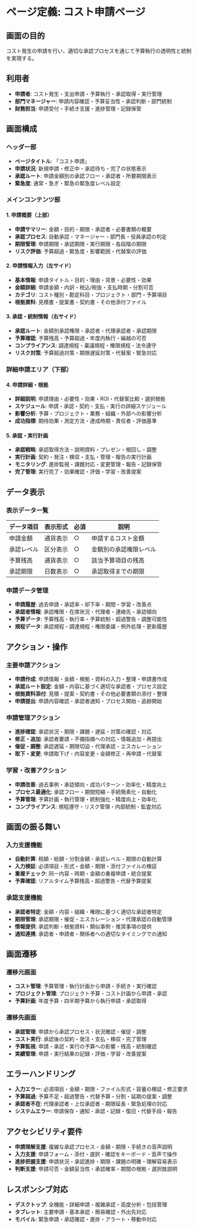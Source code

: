 # ページ定義: コスト申請ページ

## 画面の目的
コスト発生の申請を行い、適切な承認プロセスを通じて予算執行の透明性と統制を実現する。

## 利用者
- **申請者**: コスト発生・支出申請・予算執行・承認取得・実行管理
- **部門マネージャー**: 申請内容確認・予算妥当性・承認判断・部門統制
- **財務担当**: 申請受付・手続き支援・進捗管理・記録保管

## 画面構成

### ヘッダー部
- **ページタイトル**: 「コスト申請」
- **申請状況**: 新規申請・修正中・承認待ち・完了の状態表示
- **承認ルート**: 申請金額別の承認フロー・承認者・所要期間表示
- **緊急度**: 通常・急ぎ・緊急の緊急度レベル設定

### メインコンテンツ部

#### 1. 申請概要（上部）
- **申請サマリー**: 金額・目的・期限・承認者・必要書類の概要
- **承認プロセス**: 自動承認・マネージャー・部門長・役員承認の判定
- **期限管理**: 申請期限・承認期限・実行期限・各段階の期限
- **リスク評価**: 予算超過・緊急度・影響範囲・代替案の評価

#### 2. 申請情報入力（左サイド）
- **基本情報**: 申請タイトル・目的・理由・背景・必要性・効果
- **金額詳細**: 申請金額・内訳・税込/税抜・支払時期・分割可否
- **カテゴリ**: コスト種別・勘定科目・プロジェクト・部門・予算項目
- **根拠資料**: 見積書・提案書・契約書・その他添付ファイル

#### 3. 承認・統制情報（右サイド）
- **承認ルート**: 金額別承認権限・承認者・代理承認者・承認期限
- **予算確認**: 予算残高・予算超過・年度内執行・繰越の可否
- **コンプライアンス**: 調達規程・稟議規程・権限規程・法令遵守
- **リスク対策**: 予算超過対策・期限遅延対策・代替案・緊急対応

### 詳細申請エリア（下部）

#### 4. 申請詳細・根拠
- **詳細説明**: 申請理由・必要性・効果・ROI・代替案比較・選択根拠
- **スケジュール**: 申請・承認・契約・支払・実行の詳細スケジュール
- **影響分析**: 予算・プロジェクト・業務・組織・外部への影響分析
- **成功指標**: 期待効果・測定方法・達成時期・責任者・評価基準

#### 5. 承認・実行計画
- **承認戦略**: 承認取得方法・説明資料・プレゼン・根回し・調整
- **実行計画**: 契約・発注・検収・支払・管理・報告の実行計画
- **モニタリング**: 進捗監視・課題対応・変更管理・報告・記録保管
- **完了管理**: 実行完了・効果確認・評価・学習・改善提案

## データ表示

### 表示データ一覧
| データ項目 | 表示形式 | 必須 | 説明 |
|-----------|---------|------|------|
| 申請金額 | 通貨表示 | ○ | 申請するコスト金額 |
| 承認レベル | 区分表示 | ○ | 金額別の承認権限レベル |
| 予算残高 | 通貨表示 | ○ | 該当予算項目の残高 |
| 承認期限 | 日数表示 | ○ | 承認取得までの期限 |

### 申請データ管理
- **申請履歴**: 過去申請・承認率・却下率・期間・学習・改善点
- **承認者情報**: 承認権限・在席状況・代理者・連絡先・承認傾向
- **予算データ**: 予算残高・執行率・予算統制・超過警告・調整可能性
- **規程データ**: 承認規程・調達規程・権限委譲・例外処理・更新履歴

## アクション・操作

### 主要申請アクション
- **申請作成**: 申請情報・金額・根拠・資料の入力・整理・申請書作成
- **承認ルート設定**: 金額・内容に基づく適切な承認者・プロセス設定
- **根拠資料添付**: 見積・提案・契約書・その他必要書類の添付・整理
- **申請提出**: 申請内容確認・承認者通知・プロセス開始・追跡開始

### 申請管理アクション
- **進捗確認**: 承認状況・期限・課題・遅延・対策の確認・対応
- **修正・追加**: 承認者要請・不備指摘への対応・情報追加・再提出
- **催促・調整**: 承認遅延・期限切迫・代理承認・エスカレーション
- **取下・変更**: 申請取下げ・内容変更・金額修正・再申請・代替案

### 学習・改善アクション
- **申請改善**: 過去事例・承認傾向・成功パターン・効率化・精度向上
- **プロセス最適化**: 承認フロー・期間短縮・手続簡素化・自動化
- **予算管理**: 予算計画・執行管理・統制強化・精度向上・効率化
- **コンプライアンス**: 規程遵守・リスク管理・内部統制・監査対応

## 画面の振る舞い

### 入力支援機能
- **自動計算**: 税額・総額・分割金額・承認レベル・期限の自動計算
- **入力検証**: 必須項目・形式・金額・期限・添付ファイルの検証
- **重複チェック**: 同一内容・時期・金額の重複申請・統合提案
- **予算確認**: リアルタイム予算残高・超過警告・代替予算提案

### 承認支援機能
- **承認者特定**: 金額・内容・組織・権限に基づく適切な承認者特定
- **期限管理**: 承認期限・催促・エスカレーション・代理承認の自動管理
- **情報提供**: 承認判断・根拠資料・類似事例・推奨事項の提供
- **通知連携**: 承認者・申請者・関係者への適切なタイミングでの通知

## 画面遷移

### 遷移元画面
- **コスト管理**: 予算管理・執行計画から申請・手続き・実行確認
- **プロジェクト管理**: プロジェクト予算・コスト計画から申請・承認
- **予算計画**: 年度予算・四半期予算から執行申請・承認取得

### 遷移先画面
- **承認管理**: 申請から承認プロセス・状況確認・催促・調整
- **コスト実行**: 承認後の契約・発注・支払・検収・完了管理
- **予算監視**: 申請・承認・実行の予算への影響・残高・統制確認
- **実績管理**: 申請・実行結果の記録・評価・学習・改善提案

## エラーハンドリング
- **入力エラー**: 必須項目・金額・期限・ファイル形式・容量の検証・修正要求
- **予算超過**: 予算不足・超過警告・代替予算・分割・延期の提案・調整
- **承認者不在**: 代理承認者・上位承認者・期限延長・緊急処理の対応
- **システムエラー**: 申請保存・通知・承認・記録・復旧・代替手段・報告

## アクセシビリティ要件
- **申請理解支援**: 複雑な承認プロセス・金額・期限・手続きの音声説明
- **入力支援**: 申請フォーム・添付・選択・確認をキーボード・音声で操作
- **進捗把握支援**: 申請状況・承認進捗・期限・課題の明確・理解容易表示
- **判断支援**: 申請可否・金額妥当性・承認確率・期間の根拠・選択肢説明

## レスポンシブ対応
- **デスクトップ**: 全機能・詳細申請・複雑承認・高度分析・包括管理
- **タブレット**: 主要申請・基本承認・簡易確認・外出先対応
- **モバイル**: 緊急申請・承認確認・進捗・アラート・移動中対応